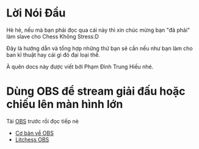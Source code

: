 # Lời Nói Đầu

Hè hè, nếu mà bạn phải đọc qua cái này thì xin chúc mừng bạn "đã phải" làm slave cho Chess Không Stress:D

Đây là hướng dẫn và tổng hợp những thứ bạn sẽ cần nếu như bạn làm cho ban kĩ thuật hay cái gì đó đại loại thế.

À quên docs này được viết bởi Phạm Đình Trung Hiếu nhé.

# Dùng OBS để stream giải đấu hoặc chiếu lên màn hình lớn

Tải [OBS](https://obsproject.com/) trước rồi đọc tiếp nè

* [Cơ bản về OBS](./OBS/obscoban.md)
* [Litchess OBS](https://github.com/hieupham1103/OBS-lichess-stream)